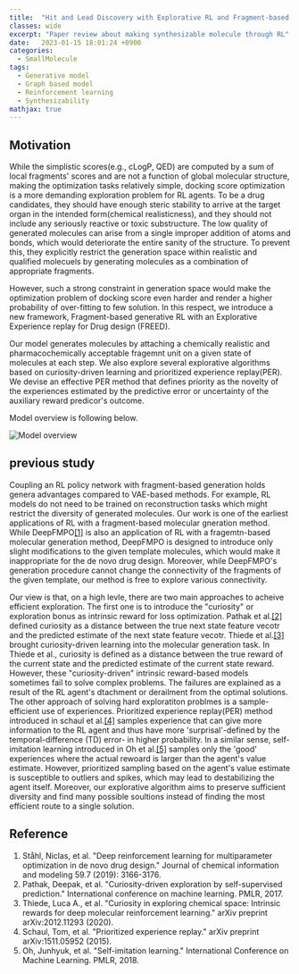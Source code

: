```yaml
---
title:  "Hit and Lead Discovery with Explorative RL and Fragment-based Molecule Generation(2021)"
classes: wide
excerpt: "Paper review about making synthesizable molecule through RL"
date:   2023-01-15 18:01:24 +0900
categories: 
  - SmallMolecule
tags:
  - Generative model
  - Graph based model
  - Reinforcement learning
  - Synthesizability
mathjax: true
---
```

## Motivation

While the simplistic scores(e.g., cLogP, QED) are computed by a sum of local fragments' scores and are not a function of global molecular structure, making the optimization tasks relatively simple, docking score optimization is a more demanding exploration problem for RL agents. To be a drug candidates, they should have enough steric stability to arrive at the target organ in the intended form(chemical realisticness), and they should not include any seriously reactive or toxic substructure. The low quality of generated molecules can arise from a single improper addition of atoms and bonds, which would deteriorate the entire sanity of the structure. To prevent this, they explicitly restrict the generation space within realistic and qualified molecuels by generating molecules as a combination of appropriate fragments. 

However, such a strong constraint in generation space would make the optimization problem of docking score even harder and render a higher probability of over-fitting to few solution. In this respect, we introduce a new framework, Fragment-based generative RL with an Explorative Experience replay for Drug design (FREED).

Our model generates molecules by attaching a chemically realistic and pharmacochemically acceptable fragemnt unit on a given state of molecules at each step. We also explore several explorative algorithms based on curiosity-driven learning and prioritized experience replay(PER). We devise an effective PER method that defines priority as the novelty of the experiences estimated by the predictive error or uncertainty of the auxiliary reward predicor's outcome. 

Model overview is following below. 

![Model overview](https://jasonkim8652.github.io/assets/images/FREED_1.png)

## previous study

Coupling an RL policy network with fragment-based generation holds genera advantages compared to VAE-based methods. For example, RL models do not need to be trained on reconstruction tasks which might restrict the diversity of generated molecules. Our work is one of the earliest applications of RL with a fragment-based molecular gneration method. While DeepFMPO[[1]](https://pubs.acs.org/doi/full/10.1021/acs.jcim.9b00325?casa_token=ygXhmUxG9ZsAAAAA%3AOOdoB-2LnrC8ZLT2YcZNc6NjzCJQt5u4b9MQ7c332aAByeyvQW-NtVyAB-SfwFe4ki4UFeeGfJKek02J) is also an application of RL with a fragemtn-based molecular generation method, DeepFMPO is designed to introduce only slight modifications to the given template molecules, which would make it inappropriate for the de novo drug design. Moreover, while DeepFMPO's generation procedure cannot change the connectivity of the fragments of the given template, our method is free to explore various connectivity. 

Our view is that, on a high levle, there are two main approaches to acheive efficient exploration. The first one is to introduce the "curiosity" or exploration bonus as intrinsic reward for loss optimization. Pathak et al.[[2]]("https://proceedings.mlr.press/v70/pathak17a.html?ref=https://githubhelp.com") defined curiosity as a distance between the true next state feature vecotr and the predicted estimate of the next state feature vecotr. Thiede et al.[[3]](https://arxiv.org/abs/2012.11293) brought curiosity-driven learning into the molecular generation task. In Thiede et al., curiosity is defined as a distance between the true reward of the current state and the predicted estimate of the current state reward. However, these "curiosity-driven" intrinsic reward-based models sometimes fail to solve complex problems. The failures are explained as a result of the RL agent's dtachment or derailment from the optimal solutions. The other approach of solving hard exploratiton problmes is a sample-efficient use of experiences. Prioritized experience replay(PER) method introduced in schaul et al.[[4]](https://arxiv.org/abs/1511.05952) samples experience that can give more information to the RL agent and thus have more 'surprisal'-defined by the temporal-difference (TD) error- in higher probability. In a similar sense, self-imitation learning introduced  in Oh et al.[[5]](http://proceedings.mlr.press/v80/oh18b) samples only the 'good' experiences where the actual rewoard is larger than the agent's value estimate. However, prioritized sampling based on the agent's value estimate is susceptible to outliers and spikes, which may lead to destabilizing the agent itself. Moreover, our explorative algorithm aims to preserve sufficient diversity and find many possible soultions instead of finding the most efficient route to a single solution. 


## Reference
1. Ståhl, Niclas, et al. "Deep reinforcement learning for multiparameter optimization in de novo drug design." Journal of chemical information and modeling 59.7 (2019): 3166-3176.
2. Pathak, Deepak, et al. "Curiosity-driven exploration by self-supervised prediction." International conference on machine learning. PMLR, 2017.
3. Thiede, Luca A., et al. "Curiosity in exploring chemical space: Intrinsic rewards for deep molecular reinforcement learning." arXiv preprint arXiv:2012.11293 (2020).
4. Schaul, Tom, et al. "Prioritized experience replay." arXiv preprint arXiv:1511.05952 (2015).
5. Oh, Junhyuk, et al. "Self-imitation learning." International Conference on Machine Learning. PMLR, 2018.